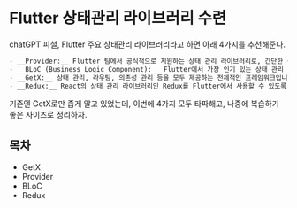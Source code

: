 # Flutter 상태관리 라이브러리 수련

chatGPT 피셜, Flutter 주요 상태관리 라이브러리라고 하면 아래 4가지를 추천해준다.
```md
- __Provider:__ Flutter 팀에서 공식적으로 지원하는 상태 관리 라이브러리로, 간단한 구현과 높은 성능을 보장합니다.
- __BLoC (Business Logic Component):__ Flutter에서 가장 인기 있는 상태 관리 패턴 중 하나입니다. 앱의 로직과 UI를 분리하여 관리하며, ReactiveX와 같은 리액티브 프로그래밍 패턴을 기반으로 구현됩니다.
- __GetX:__ 상태 관리, 라우팅, 의존성 관리 등을 모두 제공하는 전체적인 프레임워크입니다. 간단한 구현과 높은 성능을 자랑하며, 특히 작은 규모의 앱 개발에 적합합니다.
- __Redux:__ React의 상태 관리 라이브러리인 Redux를 Flutter에서 사용할 수 있도록 만든 패키지입니다. 간단한 구현과 예측 가능한 상태 변화를 보장합니다.
```

기존엔 GetX로만 좁게 알고 있었는데,
이번에 4가지 모두 타파해고, 나중에 복습하기 좋은 사이즈로 정리하자.

## 목차

- GetX
- Provider
- BLoC
- Redux
  